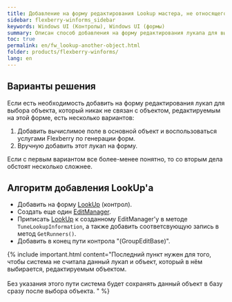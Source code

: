 ```yaml
---
title: Добавление на форму редактирования Lookup мастера, не относящегося к основному объекту
sidebar: flexberry-winforms_sidebar
keywords: Windows UI (Контролы), Windows UI (формы)
summary: Описан способ добавления на форму редактирования лукапа для выбора объекта, который никак не связан с объектом, редактируемым на этой форме
toc: true
permalink: en/fw_lookup-another-object.html
folder: products/flexberry-winforms/
lang: en
---
```


## Варианты решения
Если есть необходимость добавить на форму редактирования лукап для выбора объекта, который никак не связан с объектом, редактируемым на этой форме, есть несколько вариантов:

1. Добавить вычислимое поле в основной объект и воспользоваться услугами Flexberry по генерации форм.
2. Вручную добавить этот лукап на форму.

Если с первым вариантом все более-менее понятно, то со вторым дела обстоят несколько сложнее.

## Алгоритм добавления LookUp'а
* Добавить на форму [LookUp](fa_lookup-overview.html) (контрол).
* Создать еще один [EditManager](fw_editmanager.html).
* Приписать [LookUp](fa_lookup-overview.html) к созданному EditManager'у в методе `TuneLookupInformation`, а также добавить соответсвующую запись в метод `GetRunners()`.
* Добавить в конец пути контрола "(GroupEditBase)".

{% include important.html content="Последний пункт нужен для того, чтобы система не считала данный лукап и объект, который в нём выбирается, редактируемым объектом.
 <br/><br/>
Без указания этого пути система будет сохранять данный объект в базу сразу после выбора объекта. 
" %}